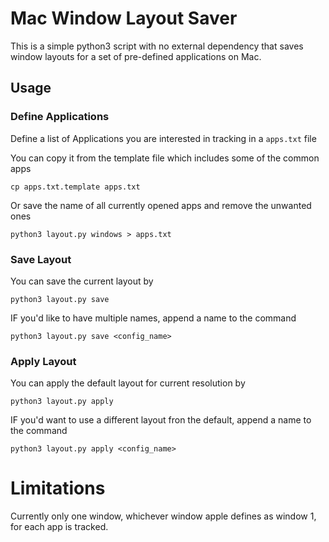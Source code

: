 # Mac Window Layout Saver
This is a simple python3 script with no external dependency that saves window layouts for a set of pre-defined applications on Mac.

## Usage
### Define Applications
Define a list of Applications you are interested in tracking in a `apps.txt` file

You can copy it from the template file which includes some of the common apps

```
cp apps.txt.template apps.txt
```

Or save the name of all currently opened apps and remove the unwanted ones

```
python3 layout.py windows > apps.txt
```

### Save Layout
You can save the current layout by

```
python3 layout.py save
```

IF you'd like to have multiple names, append a name to the command

```
python3 layout.py save <config_name>
```

### Apply Layout
You can apply the default layout for current resolution by 

```
python3 layout.py apply
```

IF you'd want to use a different layout fron the default, append a name to the command

```
python3 layout.py apply <config_name>
```
 
# Limitations
Currently only one window, whichever window apple defines as window 1, for each app is tracked.
